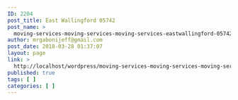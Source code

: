 ```yaml
---
ID: 2204
post_title: East Wallingford 05742
post_name: >
  moving-services-moving-services-moving-services-eastwallingford-05742
author: mrgabonijeff@gmail.com
post_date: 2018-03-28 01:37:07
layout: page
link: >
  http://localhost/wordpress/moving-services-moving-services-moving-services-eastwallingford-05742/
published: true
tags: [ ]
categories: [ ]
---
```

